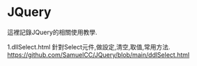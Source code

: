 # JQuery
這裡記錄JQuery的相關使用教學.

1.dllSelect.html 針對Select元件,做設定,清空,取值,常用方法.
<a href="https://github.com/SamuelCC/JQuery/blob/main/ddlSelect.html">https://github.com/SamuelCC/JQuery/blob/main/ddlSelect.html</a>
